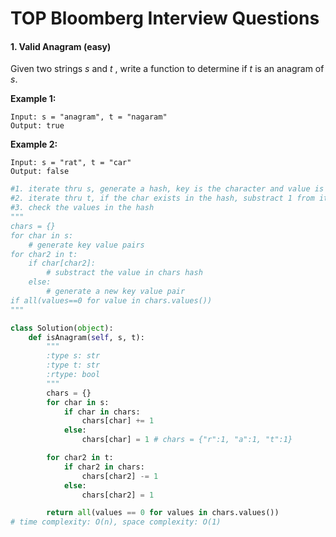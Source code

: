 # TOP Bloomberg Interview Questions

#### 1. Valid Anagram (easy)

Given two strings *s* and *t* , write a function to determine if *t* is an anagram of *s*.

**Example 1:**

```
Input: s = "anagram", t = "nagaram"
Output: true
```

**Example 2:**

```
Input: s = "rat", t = "car"
Output: false
```

```python
#1. iterate thru s, generate a hash, key is the character and value is the number of times the character appears in s
#2. iterate thru t, if the char exists in the hash, substract 1 from its corresponding value. if the char not exists in the 
#3. check the values in the hash
"""
chars = {}
for char in s:
    # generate key value pairs
for char2 in t:
    if char[char2]:
        # substract the value in chars hash
    else:
        # generate a new key value pair
if all(values==0 for value in chars.values())
"""

class Solution(object):
    def isAnagram(self, s, t):
        """
        :type s: str
        :type t: str
        :rtype: bool
        """
        chars = {}
        for char in s:
            if char in chars:
                chars[char] += 1
            else:
                chars[char] = 1 # chars = {"r":1, "a":1, "t":1}

        for char2 in t:
            if char2 in chars:
                chars[char2] -= 1
            else:
                chars[char2] = 1

        return all(values == 0 for values in chars.values())
# time complexity: O(n), space complexity: O(1)
```

